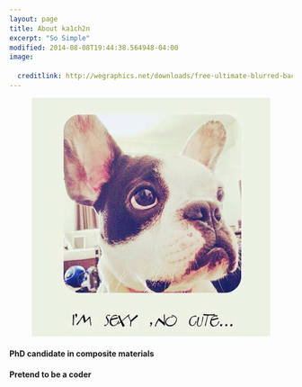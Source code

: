 ```yaml
---
layout: page
title: About ka1ch2n
excerpt: "So Simple"
modified: 2014-08-08T19:44:38.564948-04:00
image:
  
  creditlink: http://wegraphics.net/downloads/free-ultimate-blurred-background-pack/
---
```


<figure class="half">
	<img src="/images/filename.jpg" alt="image">
	<figcaption> </figcaption>
</figure>

#### PhD candidate in composite materials 

#### Pretend to be a **coder**

[^1]: Example: *domain.com/category-name/post-title*